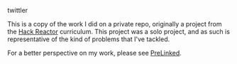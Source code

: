 twittler

This is a copy of the work I did on a private repo, originally a project from
the [Hack Reactor](http://hackreactor.com) curriculum. This project was a solo project, and as such is representative of the kind of problems that I've
tackled.

For a better perspective on my work, please see [PreLinked](https://github.com/haoliu119/PreLinked).
